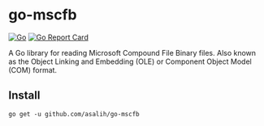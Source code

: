# go-mscfb
[![Go](https://github.com/asalih/go-mscfb/actions/workflows/go.yml/badge.svg)](https://github.com/asalih/go-mscfb/actions/workflows/go.yml)
[![Go Report Card](https://goreportcard.com/badge/github.com/asalih/go-mscfb)](https://goreportcard.com/report/github.com/asalih/go-mscfb)

A Go library for reading Microsoft Compound File Binary files. Also known as the Object Linking and Embedding (OLE) or Component Object Model (COM) format.


## Install

```
go get -u github.com/asalih/go-mscfb
```
